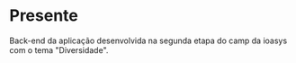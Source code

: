 # Presente

Back-end da aplicação desenvolvida na segunda etapa do camp da ioasys com o tema "Diversidade".


